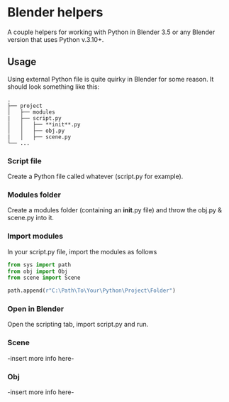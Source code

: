 # Blender helpers

A couple helpers for working with Python in Blender 3.5 or any Blender version that uses Python v.3.10+.

## Usage

Using external Python file is quite quirky in Blender for some reason. It should look something like this:

```
.
├── project
│   ├── modules
|   ├── script.py
│   │   ├── **init**.py
│   │   ├── obj.py
|   │   ├── scene.py
└── ...
```

### Script file

Create a Python file called whatever (script.py for example).

### Modules folder

Create a modules folder (containing an **init**.py file) and throw the obj.py & scene.py into it.

### Import modules

In your script.py file, import the modules as follows

```python
from sys import path
from obj import Obj
from scene import Scene

path.append(r"C:\Path\To\Your\Python\Project\Folder")
```

### Open in Blender

Open the scripting tab, import script.py and run.

### Scene

-insert more info here-

### Obj

-insert more info here-
